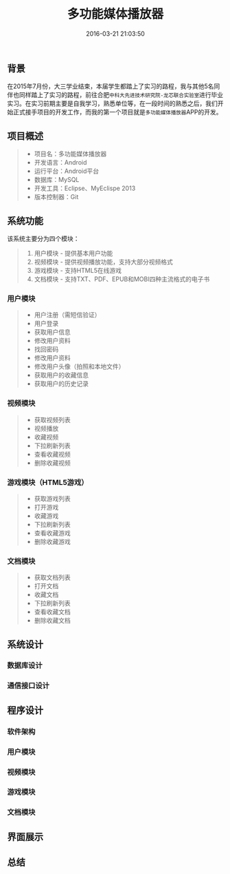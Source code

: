 ﻿---
title: 多功能媒体播放器
comments: true
date: 2016-03-21 21:03:50
update: 2016-03-21 21:03:50
categories: 作品集
tags: ['Android','我的作品','播放器','HTML5']
---

## 背景

在2015年7月份，大三学业结束，本届学生都踏上了实习的路程，我与其他5名同伴也同样踏上了实习的路程，前往合肥`中科大先进技术研究院-龙芯联合实验室`进行毕业实习。在实习前期主要是自我学习，熟悉单位等，在一段时间的熟悉之后，我们开始正式接手项目的开发工作，而我的第一个项目就是`多功能媒体播放器`APP的开发。

## 项目概述

> * 项目名：多功能媒体播放器
> * 开发语言：Android
> * 运行平台：Android平台
> * 数据库：MySQL
> * 开发工具：Eclipse、MyEclispe 2013
> * 版本控制器：Git

## 系统功能

该系统主要分为四个模块：

> 1. 用户模块 - 提供基本用户功能
> 2. 视频模块 - 提供视频播放功能，支持大部分视频格式
> 3. 游戏模块 - 支持HTML5在线游戏
> 4. 文档模块 - 支持TXT、PDF、EPUB和MOBI四种主流格式的电子书

### 用户模块

> * 用户注册（需短信验证）
> * 用户登录
> * 获取用户信息
> * 修改用户资料
> * 找回密码
> * 修改用户资料
> * 修改用户头像（拍照和本地文件）
> * 获取用户的收藏信息
> * 获取用户的历史记录

### 视频模块

> * 获取视频列表
> * 视频播放
> * 收藏视频
> * 下拉刷新列表
> * 查看收藏视频
> * 删除收藏视频

### 游戏模块（HTML5游戏）

> * 获取游戏列表
> * 打开游戏
> * 收藏游戏
> * 下拉刷新列表
> * 查看收藏游戏
> * 删除收藏游戏

### 文档模块

> * 获取文档列表
> * 打开文档
> * 收藏文档
> * 下拉刷新列表
> * 查看收藏文档
> * 删除收藏文档

## 系统设计

### 数据库设计

### 通信接口设计

## 程序设计

### 软件架构

### 用户模块

### 视频模块

### 游戏模块

### 文档模块

## 界面展示

## 总结

